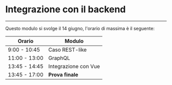 # Integrazione con il backend

---

Questo modulo si svolge il 14 giugno, l'orario di massima è il seguente:

Orario | Modulo
--- | ---
9:00 - 10:45  | Caso REST-like
11:00 - 13:00 | GraphQL
13:45 - 14:45 | Integrazione con Vue
13:45 - 17:00 | **Prova finale**